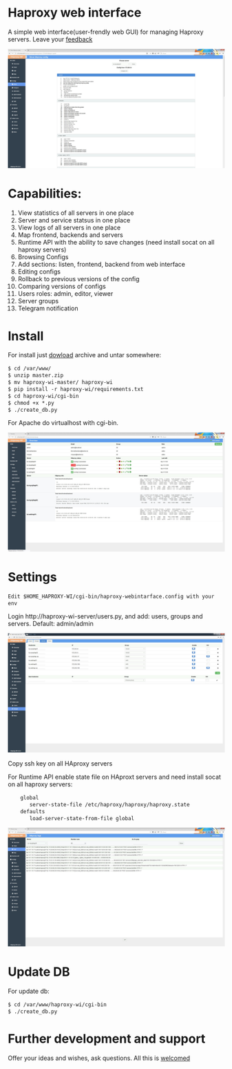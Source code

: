 # Haproxy web interface
A simple web interface(user-frendly web GUI) for managing Haproxy servers. Leave your [feedback](https://github.com/Aidaho12/haproxy-wi/issues)

![alt text](image/haproxy-wi-config-show.jpeg "Show config page")

# Capabilities:
1. View statistics of all servers in one place
2. Server and service statsus in one place
3. View logs of all servers in one place
4. Map frontend, backends and servers
5. Runtime API with the ability to save changes (need install socat on all haproxy servers)
6. Browsing Configs
7. Add sections: listen, frontend, backend from web interface
8. Editing configs
9. Rollback to previous versions of the config
10. Comparing versions of configs
11. Users roles: admin, editor, viewer
12. Server groups
13. Telegram notification

# Install

For install just [dowload](https://github.com/Aidaho12/haproxy-wi/archive/master.zip) archive and untar somewhere:
```
$ cd /var/www/
$ unzip master.zip
$ mv haproxy-wi-master/ haproxy-wi
$ pip install -r haproxy-wi/requirements.txt 
$ cd haproxy-wi/cgi-bin
$ chmod +x *.py
$ ./create_db.py 
```

For Apache do virtualhost with cgi-bin.

![alt text](image/haproxy-wi-overview.jpeg "Overview page")

# Settings
```
Edit $HOME_HAPROXY-WI/cgi-bin/haproxy-webintarface.config with your env
```
Login http://haproxy-wi-server/users.py, and add: users, groups and servers. Default: admin/admin

![alt text](image/haproxy-wi-admin-area.jpeg "Admin area")

Copy ssh key on all HAproxy servers

For Runtime API enable state file on HAproxt servers and need install socat on all haproxy servers:
```
    global
       server-state-file /etc/haproxy/haproxy/haproxy.state
    defaults
       load-server-state-from-file global
   ```
![alt text](image/haproxy-wi-logs.jpeg "View logs page")

# Update DB

For update db:
```
$ cd /var/www/haproxy-wi/cgi-bin
$ ./create_db.py 
```

# Further development and support

Offer your ideas and wishes, ask questions. All this is [welcomed](https://github.com/Aidaho12/haproxy-wi/issues)


